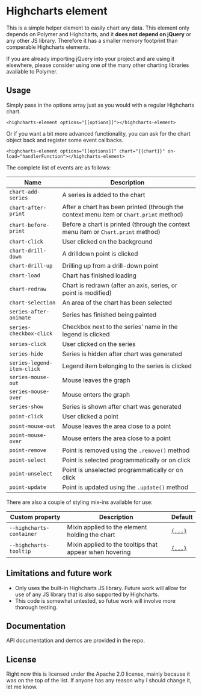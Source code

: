 # Highcharts element #

This is a simple helper element to easily chart any data. This element only depends on Polymer and Highcharts, and it **does not depend on jQuery** or any other JS library. Therefore it has a smaller memory footprint than comperable Highcharts elements.

If you are already importing jQuery into your project and are using it elsewhere, please consider using one of the many other charting libraries available to Polymer.

## Usage ##

Simply pass in the options array just as you would with a regular Highcharts chart.

    <highcharts-element options="[[options]]"></highcharts-element>

Or if you want a bit more advanced functionality, you can ask for the chart object back and register some event callbacks.

    <highcharts-element options="[[options]]" chart="{{chart}}" on-load="handlerFunction"></highcharts-element>

The complete list of events are as follows:

Name | Description
-----|--------------
`chart-add-series` | A series is added to the chart
`chart-after-print` | After a chart has been printed (through the context menu item or `Chart.print` method)
`chart-before-print` | Before a chart is printed (through the context menu item or `Chart.print` method)
`chart-click` | User clicked on the background
`chart-drill-down` | A drilldown point is clicked
`chart-drill-up` | Drilling up from a drill-down point
`chart-load` | Chart has finished loading
`chart-redraw` | Chart is redrawn (after an axis, series, or point is modified)
`chart-selection` | An area of the chart has been selected
`series-after-animate` | Series has finished being painted
`series-checkbox-click` | Checkbox next to the series' name in the legend is clicked
`series-click` | User clicked on the series
`series-hide` | Series is hidden after chart was generated
`series-legend-item-click` | Legend item belonging to the series is clicked
`series-mouse-out` | Mouse leaves the graph
`series-mouse-over` | Mouse enters the graph
`series-show` | Series is shown after chart was generated
`point-click` | User clicked a point
`point-mouse-out` | Mouse leaves the area close to a point
`point-mouse-over` | Mouse enters the area close to a point
`point-remove` | Point is removed using the `.remove()` method
`point-select` | Point is selected programmatically or on click
`point-unselect` | Point is unselected programmatically or on click
`point-update` | Point is updated using the `.update()` method

There are also a couple of styling mix-ins available for use:

Custom property | Description | Default
----------------|-------------|----------
`--highcharts-container` | Mixin applied to the element holding the chart | [`{...}`](http://api.highcharts.com/highcharts#chart.style)
`--highcharts-tooltip` | Mixin applied to the tooltips that appear when hovering | [`{...}`](http://api.highcharts.com/highcharts#tooltip.style)

## Limitations and future work ##

* Only uses the built-in Highcharts JS library. Future work will allow for use of any JS library that is also supported by Highcharts.
* This code is somewhat untested, so futue work will involve more thorough testing.

## Documentation ##

API documentation and demos are provided in the repo.

## License ##

Right now this is licensed under the Apache 2.0 license, mainly because it was on the top of the list. If anyone has any reason why I should change it, let me know.
